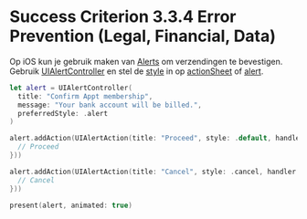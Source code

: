 # Success Criterion 3.3.4 Error Prevention (Legal, Financial, Data)

Op iOS kun je gebruik maken van [Alerts](https://developer.apple.com/design/human-interface-guidelines/ios/views/alerts/) om verzendingen te bevestigen. Gebruik [UIAlertController](https://developer.apple.com/documentation/uikit/uialertcontroller) en stel de [style](https://developer.apple.com/documentation/uikit/uialertcontroller/style) in op [actionSheet](https://developer.apple.com/documentation/uikit/uialertcontroller/style/actionsheet) of [alert](https://developer.apple.com/documentation/uikit/uialertcontroller/style/alert).

```swift
let alert = UIAlertController(
  title: "Confirm Appt membership", 
  message: "Your bank account will be billed.", 
  preferredStyle: .alert
)

alert.addAction(UIAlertAction(title: "Proceed", style: .default, handler: { action in
  // Proceed
}))

alert.addAction(UIAlertAction(title: "Cancel", style: .cancel, handler: { action in
  // Cancel
}))

present(alert, animated: true)
```

